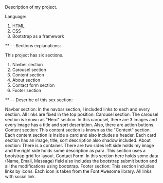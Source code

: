 Description of my project. 

Language: 
  1. HTML
  2. CSS
  3. Bootstrap as a framework 

** -- Sections explanations:

This project has six sections.
  1. Navber section
  2. Carousel section
  3. Content section
  4. About section
  5. Contact form section
  6. Footer section


** -- Describe of this sex section:

Navbar section: In the navbar section, I included links to each and every section. All links are fixed in the top position. 
Carousel section: The carousel section is known as "Hero" section. In this carousel, there are 3 images and 
                  every image has a title and sort description. Also, there are action buttons.
Content section: This content section is known as the "Content" section. Each content section is inside a card and also includes a header. 
                  Each card section has an image, title, sort description also shadow included.
About section: There is a container. There are two sides left side holds my image and the right side holds some description as para. This section uses a bootstrap grid for layout. 
Contact Form: In this section here holds some data (Name, Email, Message) field also includes the bootstrap submit button and all the modifications using bootstrap. 
Footer section: This section includes links by icons. Each icon is taken from the Font Awesome library. All links with social link.




